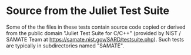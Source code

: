 # Source from the Juliet Test Suite

Some of the the files in these tests contain source code copied or derived from the public domain "Juliet Test Suite for C/C++" (provided by NIST / SAMATE Team at https://samate.nist.gov/SARD/testsuite.php).  Such tests are typically in subdirectories named "SAMATE".
